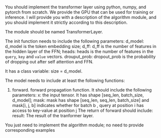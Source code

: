 You should implement the transformer layer using python, numpy, and pytorch from scratch. We provide the GPU that can be used for training or inference.
I will provide you with a description of the algorithm module, and you should implement it strictly according to this description. 


The module should be named TransformerLayer.

The init function needs to include the following parameters:
d_model: d_model is the token embedding size;
d_ff: d_ff is the number of features in the hidden layer of the FFN;
heads: heads is the number of features in the `query`, `key` and `value` vectors.
drouput_prob: dropout_prob is the probability of dropping out after self attention and FFN.

It has a class variable: size = d_model.

The model needs to include at least the following functions:
1. forward. forward propagation function. It should include the following parameters:
x: the input tensor. It has shape [seq_len, batch_size, d_model];
mask: mask has shape [seq_len, seq_len, batch_size] and mask[i, j, b] indicates whether for batch b , query at position i has access to key-value at position j
The return of forward should include:
result: The result of the tranformer layer.

You just need to implement the algorithm module; no need to provide corresponding examples